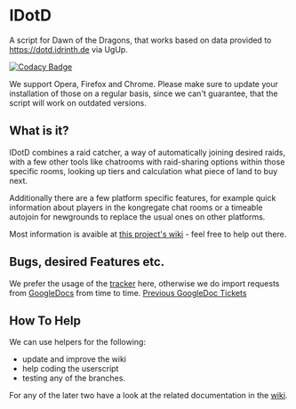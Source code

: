 # IDotD
A script for Dawn of the Dragons, that works based on data provided to https://dotd.idrinth.de via UgUp.

[![Codacy Badge](https://api.codacy.com/project/badge/Grade/e80204911a734a56a471ab9b9ac649db)](https://www.codacy.com/app/IDotD/IDotD?utm_source=github.com&amp;utm_medium=referral&amp;utm_content=IDotD/Userscript&amp;utm_campaign=Badge_Grade)

We support Opera, Firefox and Chrome. Please make sure to update your installation of those on a regular basis, since we can't guarantee, that the script will work on outdated versions.

## What is it?

IDotD combines a raid catcher, a way of automatically joining desired raids, with a few other tools like chatrooms with raid-sharing options within those specific rooms, looking up tiers and calculation what piece of land to buy next.

Additionally there are a few platform specific features, for example quick information about players in the kongregate chat rooms or a timeable autojoin for newgrounds to replace the usual ones on other platforms.

Most information is avaible at [this project's wiki](https://idotd.github.io/) - feel free to help out there.

## Bugs, desired Features etc.

We prefer the usage of the [tracker](https://github.com/IDotD/Userscript/issues) here, otherwise we do import requests from [GoogleDocs](https://docs.google.com/document/d/1ozOWQuAEKCNnt2cwQ4SZtkpYM_pvrl8Bnj0e_O1KKWs/edit) from time to time.
[Previous GoogleDoc Tickets](https://github.com/IDotD/Userscript/issues?utf8=%E2%9C%93&q=is%3Aissue%20label%3A%22Source%20GoogleDocs%22%20)

## How To Help

We can use helpers for the following:
- update and improve the wiki
- help coding the userscript
- testing any of the branches.

For any of the later two have a look at the related documentation in the [wiki](https://idotd.github.io/).
